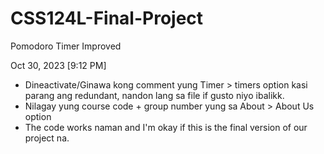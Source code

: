 # CSS124L-Final-Project
Pomodoro Timer Improved

Oct 30, 2023 [9:12 PM]
- Dineactivate/Ginawa kong comment yung Timer > timers option kasi parang ang redundant, nandon lang sa file if gusto niyo ibalikk.
- Nilagay yung course code + group number yung sa About > About Us option
- The code works naman and I'm okay if this is the final version of our project na.
